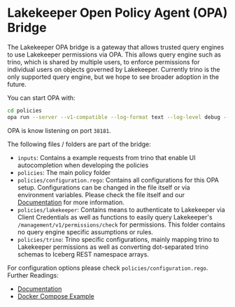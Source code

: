 # Lakekeeper Open Policy Agent (OPA) Bridge
The Lakekeeper OPA bridge is a gateway that allows trusted query engines to use Lakekeeper permissions via OPA. This allows query engine such as trino, which is shared by multiple users, to enforce permissions for individual users on objects governed by Lakekeeper. Currently trino is the only supported query engine, but we hope to see broader adoption in the future.

You can start OPA with:
```bash
cd policies
opa run --server --v1-compatible --log-format text --log-level debug --addr 0.0.0.0:38181 .
```
OPA is know listening on port `38181`.

The following files / folders are part of the bridge:
* `inputs`: Contains a example requests from trino that enable UI autocompletion when developing the policies
* `policies`: The main policy folder
* `policies/configuration.rego`: Contains all configurations for this OPA setup. Configurations can be changed in the file itself or via environment variables. Please check the file itself and our [Documentation](https://docs.lakekeeper.io/docs/nightly/opa) for more information.
* `policies/lakekeeper`: Contains means to authenticate to Lakekeeper via Client Credentials as well as functions to easily query Lakekeeper's `/management/v1/permissions/check` for permissions. This folder contains no query engine specific assumptions or rules.
* `policies/trino`: Trino specific configurations, mainly mapping trino to Lakekeeper permissions as well as converting dot-separated trino schemas to Iceberg REST namespace arrays.

For configuration options please check `policies/configuration.rego`.
Further Readings:
* [Documentation](https://docs.lakekeeper.io/docs/nightly/opa)
* [Docker Compose Example](https://github.com/lakekeeper/lakekeeper/tree/main/examples/trino-opa)
